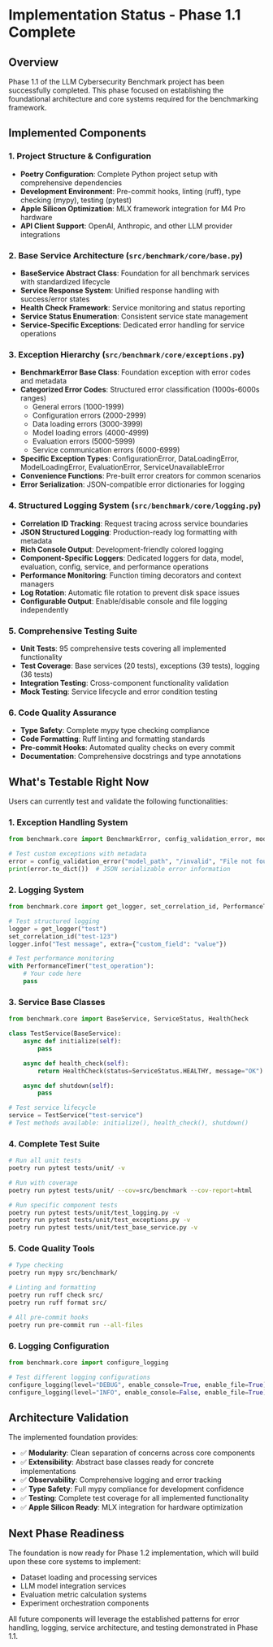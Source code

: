# Implementation Status - Phase 1.1 Complete

## Overview
Phase 1.1 of the LLM Cybersecurity Benchmark project has been successfully completed. This phase focused on establishing the foundational architecture and core systems required for the benchmarking framework.

## Implemented Components

### 1. Project Structure & Configuration
- **Poetry Configuration**: Complete Python project setup with comprehensive dependencies
- **Development Environment**: Pre-commit hooks, linting (ruff), type checking (mypy), testing (pytest)
- **Apple Silicon Optimization**: MLX framework integration for M4 Pro hardware
- **API Client Support**: OpenAI, Anthropic, and other LLM provider integrations

### 2. Base Service Architecture (`src/benchmark/core/base.py`)
- **BaseService Abstract Class**: Foundation for all benchmark services with standardized lifecycle
- **Service Response System**: Unified response handling with success/error states
- **Health Check Framework**: Service monitoring and status reporting
- **Service Status Enumeration**: Consistent service state management
- **Service-Specific Exceptions**: Dedicated error handling for service operations

### 3. Exception Hierarchy (`src/benchmark/core/exceptions.py`)
- **BenchmarkError Base Class**: Foundation exception with error codes and metadata
- **Categorized Error Codes**: Structured error classification (1000s-6000s ranges)
  - General errors (1000-1999)
  - Configuration errors (2000-2999)
  - Data loading errors (3000-3999)
  - Model loading errors (4000-4999)
  - Evaluation errors (5000-5999)
  - Service communication errors (6000-6999)
- **Specific Exception Types**: ConfigurationError, DataLoadingError, ModelLoadingError, EvaluationError, ServiceUnavailableError
- **Convenience Functions**: Pre-built error creators for common scenarios
- **Error Serialization**: JSON-compatible error dictionaries for logging

### 4. Structured Logging System (`src/benchmark/core/logging.py`)
- **Correlation ID Tracking**: Request tracing across service boundaries
- **JSON Structured Logging**: Production-ready log formatting with metadata
- **Rich Console Output**: Development-friendly colored logging
- **Component-Specific Loggers**: Dedicated loggers for data, model, evaluation, config, service, and performance operations
- **Performance Monitoring**: Function timing decorators and context managers
- **Log Rotation**: Automatic file rotation to prevent disk space issues
- **Configurable Output**: Enable/disable console and file logging independently

### 5. Comprehensive Testing Suite
- **Unit Tests**: 95 comprehensive tests covering all implemented functionality
- **Test Coverage**: Base services (20 tests), exceptions (39 tests), logging (36 tests)
- **Integration Testing**: Cross-component functionality validation
- **Mock Testing**: Service lifecycle and error condition testing

### 6. Code Quality Assurance
- **Type Safety**: Complete mypy type checking compliance
- **Code Formatting**: Ruff linting and formatting standards
- **Pre-commit Hooks**: Automated quality checks on every commit
- **Documentation**: Comprehensive docstrings and type annotations

## What's Testable Right Now

Users can currently test and validate the following functionalities:

### 1. Exception Handling System
```python
from benchmark.core import BenchmarkError, config_validation_error, model_memory_error

# Test custom exceptions with metadata
error = config_validation_error("model_path", "/invalid", "File not found")
print(error.to_dict())  # JSON serializable error information
```

### 2. Logging System
```python
from benchmark.core import get_logger, set_correlation_id, PerformanceTimer

# Test structured logging
logger = get_logger("test")
set_correlation_id("test-123")
logger.info("Test message", extra={"custom_field": "value"})

# Test performance monitoring
with PerformanceTimer("test_operation"):
    # Your code here
    pass
```

### 3. Service Base Classes
```python
from benchmark.core import BaseService, ServiceStatus, HealthCheck

class TestService(BaseService):
    async def initialize(self):
        pass

    async def health_check(self):
        return HealthCheck(status=ServiceStatus.HEALTHY, message="OK")

    async def shutdown(self):
        pass

# Test service lifecycle
service = TestService("test-service")
# Test methods available: initialize(), health_check(), shutdown()
```

### 4. Complete Test Suite
```bash
# Run all unit tests
poetry run pytest tests/unit/ -v

# Run with coverage
poetry run pytest tests/unit/ --cov=src/benchmark --cov-report=html

# Run specific component tests
poetry run pytest tests/unit/test_logging.py -v
poetry run pytest tests/unit/test_exceptions.py -v
poetry run pytest tests/unit/test_base_service.py -v
```

### 5. Code Quality Tools
```bash
# Type checking
poetry run mypy src/benchmark/

# Linting and formatting
poetry run ruff check src/
poetry run ruff format src/

# All pre-commit hooks
poetry run pre-commit run --all-files
```

### 6. Logging Configuration
```python
from benchmark.core import configure_logging

# Test different logging configurations
configure_logging(level="DEBUG", enable_console=True, enable_file=True)
configure_logging(level="INFO", enable_console=False, enable_file=True)
```

## Architecture Validation
The implemented foundation provides:
- ✅ **Modularity**: Clean separation of concerns across core components
- ✅ **Extensibility**: Abstract base classes ready for concrete implementations
- ✅ **Observability**: Comprehensive logging and error tracking
- ✅ **Type Safety**: Full mypy compliance for development confidence
- ✅ **Testing**: Complete test coverage for all implemented functionality
- ✅ **Apple Silicon Ready**: MLX integration for hardware optimization

## Next Phase Readiness
The foundation is now ready for Phase 1.2 implementation, which will build upon these core systems to implement:
- Dataset loading and processing services
- LLM model integration services
- Evaluation metric calculation systems
- Experiment orchestration components

All future components will leverage the established patterns for error handling, logging, service architecture, and testing demonstrated in Phase 1.1.
